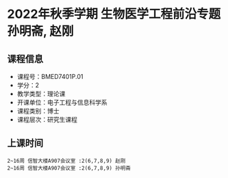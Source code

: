 # 2022年秋季学期 生物医学工程前沿专题 孙明斋, 赵刚






## 课程信息

- 课程号：BMED7401P.01
- 学分：2
- 教学类型：理论课
- 开课单位：电子工程与信息科学系
- 课程类别：博士
- 课程层次：研究生课程

## 上课时间

```
2~16周 信智大楼A907会议室 :2(6,7,8,9) 赵刚
2~16周 信智大楼A907会议室 :2(6,7,8,9) 孙明斋
```

